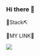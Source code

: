 ### Hi there 👋

<!--
**0nd0/0nd0** is a ✨ _special_ ✨ repository because its `README.md` (this file) appears on your GitHub profile.

Here are some ideas to get you started:

- 🔭 I’m currently working on ...
- 🌱 I’m currently learning ...
- 👯 I’m looking to collaborate on ...
- 🤔 I’m looking for help with ...
- 💬 Ask me about ...
- 📫 How to reach me: ...
- 😄 Pronouns: ...
- ⚡ Fun fact: ...
-->

<p>🔨Stack⛏</p>


<p>💙MY LINK💙</p>
<a href="https://blog.naver.com/ming9396" target="_blank"><img src="https://img.shields.io/badge/Velog-20c997?style=flat-square&logo=#03C75A&logoColor=green"/></a>
